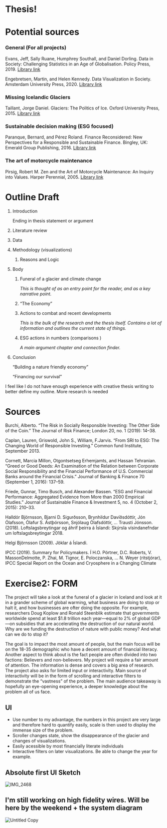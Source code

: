 # Thesis!


# Potential sources

### General (For all projects)
Evans, Jeff, Sally Ruane, Humphrey Southall, and Daniel Dorling. Data in Society: Challenging Statistics in an Age of Globalisation. Policy Press, 2019. 
[Library link](https://bobcat.library.nyu.edu/primo-explore/fulldisplay?docid=nyu_aleph008118956&context=L&vid=NS2-NUI&lang=en_US&search_scope=default_scope&adaptor=Local%20Search%20Engine&isFrbr=true&tab=default_tab&query=any,contains,data%20&offset=0)

Engebretsen, Martin, and Helen Kennedy. Data Visualization in Society. Amsterdam University Press, 2020. 
[Library link](https://bobcat.library.nyu.edu/primo-explore/fulldisplay?docid=nyu_aleph007897288&context=L&vid=NS2-NUI&lang=en_US&search_scope=default_scope&adaptor=Local%20Search%20Engine&tab=default_tab&query=any,contains,Visualizing%20feelings&offset=10)

### Missing Icelandic Glaciers
Taillant, Jorge Daniel. Glaciers: The Politics of Ice. Oxford University Press, 2015. 
[Library link](https://bobcat.library.nyu.edu/primo-explore/fulldisplay?docid=nyu_aleph006840806&context=L&vid=NS2-NUI&lang=en_US&search_scope=default_scope&adaptor=Local%20Search%20Engine&isFrbr=true&tab=default_tab&query=any,contains,glaciers&offset=0)

### Sustainable decision making (ESG focused)
Paranque, Bernard, and Pérez Roland. Finance Reconsidered: New Perspectives for a Responsible and Sustainable Finance. Bingley, UK: Emerald Group Publishing, 2016. 
[Library link](https://bobcat.library.nyu.edu/primo-explore/fulldisplay?docid=TN_cdi_proquest_ebookcentral_EBC4689654&context=PC&vid=NS2-NUI&lang=en_US&search_scope=default_scope&adaptor=primo_central_multiple_fe&tab=default_tab&query=any,contains,Sustainable%20finance&offset=0)

### The art of motorcycle maintenance 
Pirsig, Robert M. Zen and the Art of Motorcycle Maintenance: An Inquiry into Values. Harper Perennial, 2005. 
[Library link](https://bobcat.library.nyu.edu/primo-explore/fulldisplay?docid=nyu_aleph001987386&context=L&vid=NS2-NUI&lang=en_US&search_scope=default_scope&adaptor=Local%20Search%20Engine&isFrbr=true&tab=default_tab&query=any,contains,the%20art%20of%20motorcycle%20maintenance&sortby=date&facet=frbrgroupid,include,1146076804&offset=0)

# Outline Draft

1. Introduction
    
    Ending in thesis statement or argument
    
2. Literature review
3. Data
4. Methodology (visualizations)
    1. Reasons and Logic
5. Body
    1. Funeral of a glacier and climate change
        
        *This is thought of as an entry point for the reader, and as a key narrative point.* 
        
    2. “The Economy”
    3. Actions to combat and recent developments
        
        *This is the bulk of the research and the thesis itself. Contains a lot of information and outlines the current state of things.* 
        
    4. ESG actions in numbers (comparisons )
        
        *A main argument chapter and connection finder.* 
        
6. Conclusion
    
    “Building a nature friendly economy”
    
    “Financing our survival”

I feel like I do not have enough experience with creative thesis writing to better define my outline. More research is needed

# Sources 

Burchi, Alberto. “The Risk in Socially Responsible Investing: The Other Side of the
Coin.” The Journal of Risk Finance; London 20, no. 1 (2019): 14–38.

Caplan, Lauren, Griswold, John S., William, F.Jarvis. “From SRI to ESG: The
Changing World of Responsible Investing.” Common fund Institute, September
2013.

Cornett, Marcia Millon, Otgontsetseg Erhemjamts, and Hassan Tehranian. “Greed or
Good Deeds: An Examination of the Relation between Corporate Social
Responsibility and the Financial Performance of U.S. Commercial Banks around
the Financial Crisis.” Journal of Banking & Finance 70 (September 1, 2016):
137–59.

Friede, Gunnar, Timo Busch, and Alexander Bassen. “ESG and Financial
Performance: Aggregated Evidence from More than 2000 Empirical Studies.”
Journal of Sustainable Finance & Investment 5, no. 4 (October 2, 2015): 210–33.

Halldór Björnsson, Bjarni D. Sigurðsson, Brynhildur Davíðsdóttir, Jón Ólafsson, Ólafur S.
Ástþórsson, Snjólaug Ólafsdóttir, … Trausti Jónsson. (2018). Loftslagsbreytingar og
áhrif þeirra á Íslandi: Skýrsla vísindanefndar um loftslagsbreytingar 2018.

Helgi Björnsson (2009). Jöklar á Íslandi.

IPCC (2019). Summary for Policymakers. Í H.O. Pörtner, D.C. Roberts, V. MassonDelmotte, P. Zhai, M. Tignor, E. Poloczanska, … N. Weyer (ritstjórar), IPCC
Special Report on the Ocean and Cryosphere in a Changing Climate


# Exercise2: FORM

The project will take a look at the funeral of a glacier in Iceland and look at it in a grander scheme of global warming, what business are doing to stop or halt it, and how businesses are ofter doing the opposite. For example, researchers Doug Koplow and Ronald Steenblik estimate that governments worldwide spend at least $1.8 trillion each year—equal to 2% of global GDP—on subsidies that are accelerating the destruction of our natural world. Why are we funding the destruction of nature with public money? And what can we do to stop it?

The goal is to impact the most amount of people, but the main focus will be on the 18-35 demographic who have a decent amount of financial literacy. Another aspect to think about is the fact people are often divided into two factions: Believers and non-believers. My project will require a fair amount of attention. The information is dense and covers a big area of research. The project also asks for limited input or interactivity. Main source of interactivity will be in the form of scrolling and interactive filters to demonstrate the “vastness” of the problem. The main audience takeaway is hopefully an eye-opening experience, a deeper knowledge about the problem all of us face.

## UI 
 * Use number to my advantage, the numbers in this project are very large and therefore hard to quantify easily, scale is then used to display the immense size of the problem.
 * Scroller changes state, show the disappearance of the glacier and changes of visualizations.
 * Easily acessible by most financially literate individuals
 * Interactive filters on later visualizations. Be able to change the year for example.

## Absolute first UI Sketch

![IMG_2468](https://user-images.githubusercontent.com/73747671/155572179-6d040aef-0dca-4df8-902c-77eb5ff025fd.jpg)


## I'm still working on high fidelity wires. Will be here by the weekend + the system diagram


![Untitled Copy](https://user-images.githubusercontent.com/73747671/155576998-b56960ea-984c-4404-bb7d-e0b627657cca.jpg)
